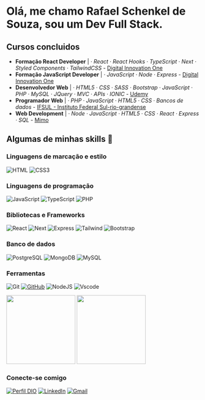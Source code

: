 # Olá, me chamo Rafael Schenkel de Souza, sou um Dev Full Stack.

## Cursos concluidos

- **Formação React Developer** | *· React · React Hooks · TypeScript · Next · Styled Components · TailwindCSS* - [Digital Innovation One](https://www.dio.me/bootcamp/formacao-react-developer)
- **Formação JavaScript Developer** | *· JavaScript · Node · Express* - [Digital Innovation One](https://www.dio.me/bootcamp/formacao-javascript-developer)
- **Desenvolvedor Web** | *· HTML5 · CSS · SASS · Bootstrap · JavaScript · PHP · MySQL · JQuery · MVC · APIs · IONIC* - [Udemy](https://www.udemy.com/course/web-completo/?couponCode=JUST4U02223)
- **Programador Web** | *· PHP · JavaScript · HTML5 · CSS · Bancos de dados* - [IFSUL - Instituto Federal Sul-rio-grandense](https://www.ifsul.edu.br/)
- **Web Development** | *· Node · JavaScript · HTML5 · CSS · React · Express · SQL* - [Mimo](https://mimo.org/)

## Algumas de minhas skills 🚀

### Linguagens de marcação e estilo

![HTML](https://img.shields.io/badge/HTML5-E34F26?style=for-the-badge&logo=html5&logoColor=white)
![CSS3](https://img.shields.io/badge/CSS3-1572B6?style=for-the-badge&logo=css3&logoColor=white)

### Linguagens de programação

![JavaScript](https://img.shields.io/badge/JavaScript-F7DF1E?style=for-the-badge&logo=javascript&logoColor=black)
![TypeScript](https://img.shields.io/badge/TypeScript-007ACC?style=for-the-badge&logo=typescript&logoColor=white)
![PHP](https://img.shields.io/badge/PHP-777BB4?style=for-the-badge&logo=php&logoColor=white)

### Bibliotecas e Frameworks

![React](https://img.shields.io/badge/React-20232A?style=for-the-badge&logo=react&logoColor=61DAFB)
![Next](https://img.shields.io/badge/Next-black?style=for-the-badge&logo=next.js&logoColor=000000&color=dddddd)
![Express](https://img.shields.io/badge/express.js-%23404d59.svg?style=for-the-badge&logo=express&logoColor=%2361DAFB)
![Tailwind](https://img.shields.io/badge/tailwindcss-%2338B2AC.svg?style=for-the-badge&logo=tailwind-css&logoColor=0088dd&color=001122)
![Bootstrap](https://img.shields.io/badge/-boostrap-0D1117?style=for-the-badge&logo=bootstrap&color=220077)

### Banco de dados

![PostgreSQL](https://img.shields.io/badge/PostgreSQL-000?style=for-the-badge&logo=postgresql&logoColor=white&color=0088dd)
![MongoDB](https://img.shields.io/badge/MongoDB-%234ea94b.svg?style=for-the-badge&logo=mongodb&logoColor=white)
![MySQL](https://img.shields.io/badge/MySQL-00000F?style=for-the-badge&logo=mysql&logoColor=white&color=0066ee)

### Ferramentas

![Git](https://img.shields.io/badge/GIT-E44C30?style=for-the-badge&logo=git&logoColor=white)
[![GitHub](https://img.shields.io/badge/GitHub-100000?style=for-the-badge&logo=github&logoColor=white&color=001122)](https://github.com/rafaschenkel)
![NodeJS](https://img.shields.io/badge/node.js-6DA55F?style=for-the-badge&logo=node.js&logoColor=white)
![Vscode](https://img.shields.io/badge/Vscode-007ACC?style=for-the-badge&logo=visual-studio-code&logoColor=white)

<div>
 <img height="180px" src="https://github-readme-stats.vercel.app/api?username=rafaschenkel&show_icons=true&icon_color=c004fd&text_color=CCCCCC&title_color=00FF00&bg_color=30,000000,000055&border_color=00FF00&border_radius=15"/> <img height="180px" src="https://github-readme-stats.vercel.app/api/top-langs/?username=rafaschenkel&layout=compact&icon_color=c004fd&text_color=CCCCCC&title_color=00FF00&bg_color=30,000000,000055&border_color=00FF00&border_radius=15"/> 
</div>

### Conecte-se comigo

[![Perfil DIO](https://img.shields.io/badge/-Meu%20Perfil%20na%20DIO-30A3DC?style=for-the-badge&color=B833FF)](https://www.dio.me/users/rafaschenkel_dev)
[![LinkedIn](https://img.shields.io/badge/-LinkedIn-%230077B5?style=for-the-badge&logo=linkedin&logoColor=white)](https://www.linkedin.com/in/rafaschenkeldev/)
[![Gmail](https://img.shields.io/badge/-Gmail-%23333?style=for-the-badge&logo=gmail&color=red&logoColor=white)](mailto:rafaschenkel.dev@gmail.com)

